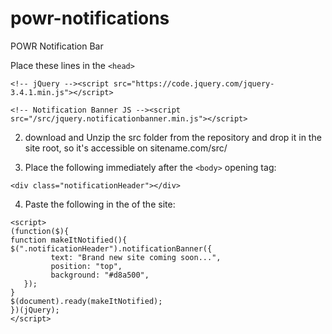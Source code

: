 # powr-notifications
POWR Notification Bar


Place these lines in the ```<head> ```



```<!-- jQuery --><script src="https://code.jquery.com/jquery-3.4.1.min.js"></script>```


```<!-- Notification Banner JS --><script src="/src/jquery.notificationbanner.min.js"></script>```

2. download and Unzip the src folder from the repository and drop it in the site root, so it's accessible on sitename.com/src/ 

3. Place the following immediately after the ```<body>``` opening tag:

```<div class="notificationHeader"></div>```

4. Paste the following in the <head> of the site: 
```
<script>
(function($){
function makeItNotified(){
$(".notificationHeader").notificationBanner({
         text: "Brand new site coming soon...",
         position: "top",
         background: "#d8a500",
   });
}
$(document).ready(makeItNotified);
})(jQuery);
</script>
